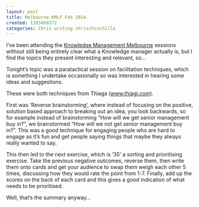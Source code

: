 ```yaml
---
layout: post
title: Melbourne KMLF Feb 2014
created: 1393460372
categories: Chris writing chrischinchilla
---
```




I&rsquo;ve been attending the <a href="http://www.meetup.com/Melbourne-KMLF/events/142133462/"  target="_blank">Knowledge Management Melbourne</a> sessions without still being entirely clear what a Knowledge manager actually is, but I find the topics they present interesting and relevant, so&hellip;

Tonight&rsquo;s topic was a paratactical session on facilitation techniques, which is something I undertake occasionally so was interested in hearing some ideas and suggestions.

These were both techniques from Thiaga (<a href="http://www.thiagi.com" ><span class="s2">www.thiagi.com</a>).

First was &lsquo;Reverse brainstorming&rsquo;, where instead of focusing on the positive, solution based approach to breaking out an idea, you look backwards, so for example instead of brainstorming &ldquo;How will we get senior management buy in?&rdquo;, we brainstormed &ldquo;How will we not get senior management buy in?&rdquo;. This was a good technique for engaging people who are hard to engage as it&rsquo;s fun and get people saying things that maybe they always really wanted to say.

This then led to the next exercise, which is &rsquo;35&rsquo; a sorting and prioritising exercise. Take the previous negative outcomes, reverse them, then write them onto cards and get your audience to swap them weigh each other 5 times, discussing how they would rate the point from 1-7. Finally, add up the scores on the back of each card and this gives a good indication of what needs to be prioritised.

Well, that&rsquo;s the summary anyway&hellip;
